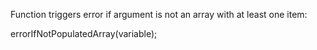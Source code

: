 Function triggers error if argument is not an array with at least one item:

errorIfNotPopulatedArray(variable);
